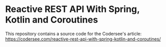 # Reactive REST API With Spring, Kotlin and Coroutines

This repository contains a source code for the Codersee's article: https://codersee.com/reactive-rest-api-with-spring-kotlin-and-coroutines/

